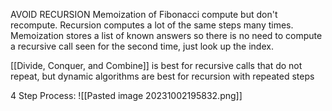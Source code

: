 AVOID RECURSION
Memoization of Fibonacci
compute but don't recompute. Recursion computes a lot of the same steps many times. Memoization stores a list of known answers so there is no need to compute a recursive call seen for the second time, just look up the index.

[[Divide, Conquer, and Combine]] is best for recursive calls that do not repeat, but dynamic algorithms are best for recursion with repeated steps

4 Step Process:
![[Pasted image 20231002195832.png]]

